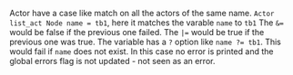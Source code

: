 Actor have a case like match on all the actors of the same name.
`Actor list_act Node name = tb1`, here it matches the varable `name` to `tb1`
The `&=` would be false if the previous one failed. The `|=` would be true if the previous one was true.
The variable has a `?` option like `name ?= tb1`. This would fail if `name` does not exist.
In this case no error is printed and the global errors flag is not updated - not seen as an error.


